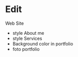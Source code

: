 # Edit

Web Site

- style About me 
- style Services
- Background color in portfolio
- foto portfolio
